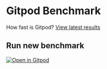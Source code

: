 # Gitpod Benchmark

How fast is Gitpod? [View latest results](https://jan.tools/gitpod-benchmark/)

## Run new benchmark

[![Open in Gitpod](https://gitpod.io/button/open-in-gitpod.svg)](https://gitpod.io/#https://github.com/jankeromnes/gitpod-benchmark)
